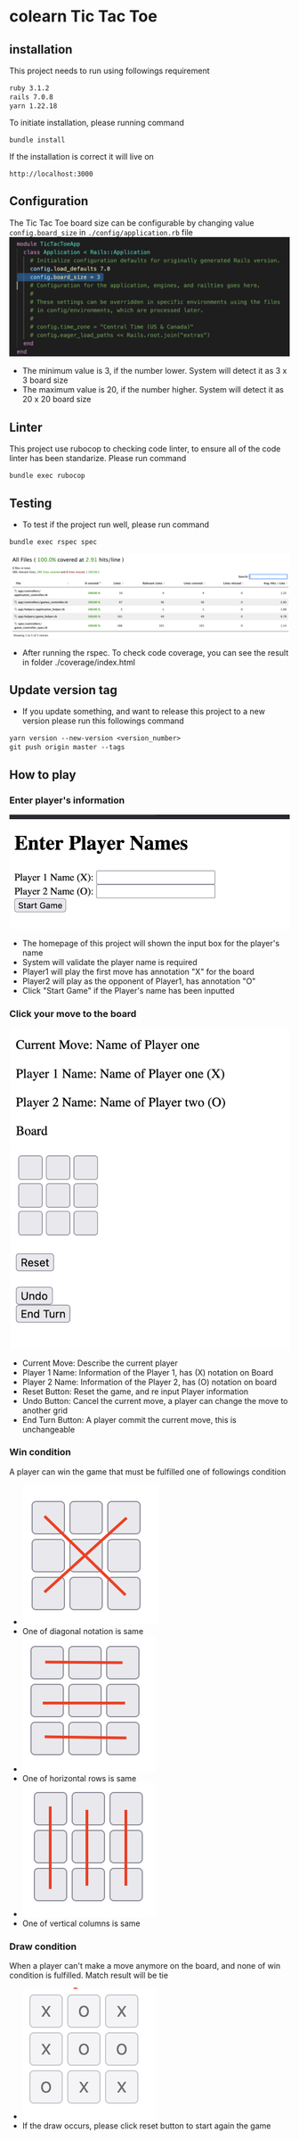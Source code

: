 # colearn Tic Tac Toe

## installation
This project needs to run using followings requirement
```
ruby 3.1.2
rails 7.0.8
yarn 1.22.18
```
To initiate installation, please running command
```
bundle install
```
If the installation is correct it will live on
```
http://localhost:3000
```

## Configuration
The Tic Tac Toe board size can be configurable by changing value ```config.board_size``` in ```./config/application.rb``` file
![Config](./screenshot/board-size.png)
- The minimum value is 3, if the number lower. System will detect it as 3 x 3 board  size
- The maximum value is 20, if the number higher. System will detect it as 20 x 20 board size

## Linter
This project use rubocop to checking code linter, to ensure all of the code linter has been standarize. Please run command
```
bundle exec rubocop
```

## Testing
- To test if the project run well, please run command
```
bundle exec rspec spec
```
![Code Coverage](./screenshot/code-coverage.png)
- After running the rspec. To check code coverage, you can see the result in folder ./coverage/index.html

## Update version tag
- If you update something, and want to release this project to a new version please run this followings command
```
yarn version --new-version <version_number>
git push origin master --tags
```
## How to play
### Enter player's information
![Step 1](./screenshot/readme-1.png)
- The homepage of this project will shown the input box for the player's name
- System will validate the player name is required
- Player1 will play the first move has annotation "X" for the board
- Player2 will play as the opponent of Player1, has annotation "O"
- Click "Start Game" if the Player's name has been inputted


### Click your move to the board
![Step 2](./screenshot/readme-2.png)
- Current Move: Describe the current player
- Player 1 Name: Information of the Player 1, has (X) notation on Board
- Player 2 Name: Information of the Player 2, has (O) notation on board
- Reset Button: Reset the game, and re input Player information
- Undo Button: Cancel the current move, a player can change the move to another grid
- End Turn Button: A player commit the current move, this is unchangeable

### Win condition
A player can win the game that must be fulfilled one of followings condition
- ![Step 3 a](./screenshot/readme-3a.png)
- One of diagonal notation is same
- ![Step 3 b](./screenshot/readme-3b.png)
- One of horizontal rows is same
- ![Step 3 c](./screenshot/readme-3c.png)
- One of vertical columns is same

### Draw condition
When a player can't make a move anymore on the board, and none of win condition is fulfilled. Match result will be tie
- ![Step 4](./screenshot/readme-4.png)
- If the draw occurs, please click reset button to start again the game